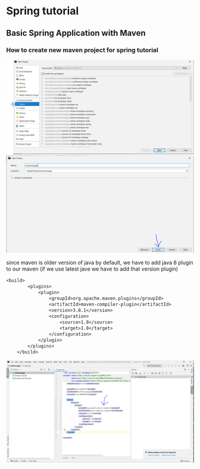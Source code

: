 # Spring tutorial
## Basic Spring Application with Maven

### How to create new maven project for spring tutorial
![image](screenshots/spring-screenshots/1-newmavenproject.PNG)
![image](screenshots/spring-screenshots/2-projectname.PNG)

since maven is older version of java by default, we have to add java 8 plugin to our maven (if we use latest jave we have to add that version plugin)

```
<build>
        <plugins>
            <plugin>
                <groupId>org.apache.maven.plugins</groupId>
                <artifactId>maven-compiler-plugin</artifactId>
                <version>3.8.1</version>
                <configuration>
                    <source>1.8</source>
                    <target>1.8</target>
                </configuration>
            </plugin>
        </plugins>
    </build>
```
![image](screenshots/spring-screenshots/3-addjava8plugin.PNG)

